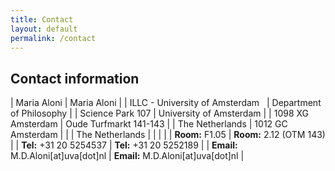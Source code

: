 ```yaml
---
title: Contact
layout: default
permalink: /contact
---
```


## Contact information

| Maria Aloni                                | Maria Aloni                        |
| ILLC - University of Amsterdam&nbsp;&nbsp; | Department of Philosophy           |
| Science Park 107                           | University of Amsterdam            |
| 1098 XG Amsterdam                          | Oude Turfmarkt 141-143             |
| The Netherlands                            | 1012 GC Amsterdam                  |
|                                            | The Netherlands                    |
|                                            |                                    |
| **Room:** F1.05                            | **Room:** 2.12 (OTM 143)           |
| **Tel:** +31 20 5254537                    | **Tel:** +31 20 5252189            |
| **Email:** M.D.Aloni[at]uva[dot]nl         | **Email:** M.D.Aloni[at]uva[dot]nl |
